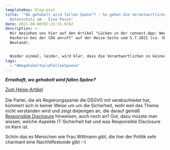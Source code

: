 ```yaml
---
templateKey: blog-post
title: '"Wo gehobelt wird fallen Späne"? - So gehen die Verantwortlichen mit dem
  Datenschutz um - Eine Posse'
date: 2021-08-06T07:23:31.078Z
description: >-
  Wir beziehen uns hier auf den Artikel "Lücken in der connect-App: Wenn eine
  Hackerin bei der CDU anruft" auf der Heise-Seite vom 5.7.2021 (ca. 30 nach
  Neuland). 


  Wieder einmal, leider, wird klar, dass die Verantwortlichen in keiner Weise den Ansprüchen technischer und sicherheitstechnischer Natur gewahr sind. Man versteht noch kennt weder die Gepflogenheiten der Community noch nimmt man sie ernst. Menschen, die helfen wollen, werden angezeigt.
tags:
  - "#WogehobeltwirdfallenSpaene"
---
```

***Ernsthaft, wo gehobelt wird fallen Späne?*** 

[Zum Heise-Artikel](https://www.heise.de/news/Luecken-in-der-connect-App-Wenn-eine-Hackerin-bei-der-CDU-anruft-6156624.html)\
\
Die Partei, die als Regierungspartei die DSGVO mit verabschiedet hat, kümmert sich in keiner Weise um um die Sicherheit, wohl weil das Thema nicht verstanden wird und zeigt diejenigen an, die darauf gemäß [Responsible Disclosure](https://en.wikipedia.org/wiki/Responsible_disclosure) hinweisen, auch noch an? Gut, dazu müsste man wissen, welche Aspekte IT-Sicherheit  hat und was Responsible Disclosure im Kern ist. 

Schön das es Menschen wie Frau Wittmann gibt, die hier der Politik sehr charmant eine Nachhilfestunde gibt :-)